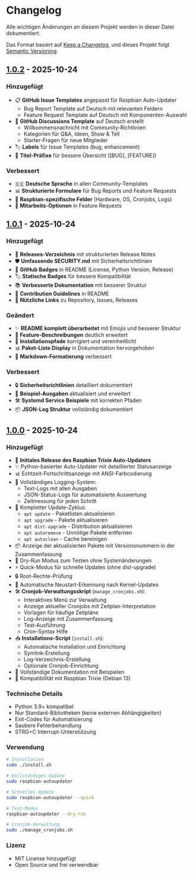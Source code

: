 # Changelog

Alle wichtigen Änderungen an diesem Projekt werden in dieser Datei dokumentiert.

Das Format basiert auf [Keep a Changelog](https://keepachangelog.com/de/1.0.0/),
und dieses Projekt folgt [Semantic Versioning](https://semver.org/lang/de/).

## [1.0.2] - 2025-10-24

### Hinzugefügt
- 📋 **GitHub Issue Templates** angepasst für Raspbian Auto-Updater
  - Bug Report Template auf Deutsch mit relevanten Feldern
  - Feature Request Template auf Deutsch mit Komponenten-Auswahl
- 💬 **GitHub Discussions Template** auf Deutsch erstellt
  - Willkommensnachricht mit Community-Richtlinien
  - Kategorien für Q&A, Ideen, Show & Tell
  - Starter-Fragen für neue Mitglieder
- 🏷️ **Labels** für Issue Templates (bug, enhancement)
- 📝 **Titel-Präfixe** für bessere Übersicht ([BUG], [FEATURE])

### Verbessert
- 🇩🇪 **Deutsche Sprache** in allen Community-Templates
- 📊 **Strukturierte Formulare** für Bug Reports und Feature Requests
- 🎯 **Raspbian-spezifische Felder** (Hardware, OS, Cronjobs, Logs)
- 🤝 **Mitarbeits-Optionen** in Feature Requests

## [1.0.1] - 2025-10-24

### Hinzugefügt
- 📁 **Releases-Verzeichnis** mit strukturierten Release Notes
- 🛡️ **Umfassende SECURITY.md** mit Sicherheitsrichtlinien
- 🔗 **GitHub Badges** in README (License, Python Version, Release)
- 🏷️ **Statische Badges** für bessere Kompatibilität
- 📚 **Verbesserte Dokumentation** mit besserer Struktur
- 🤝 **Contribution Guidelines** in README
- 🔗 **Nützliche Links** zu Repository, Issues, Releases

### Geändert
- ✨ **README komplett überarbeitet** mit Emojis und besserer Struktur
- 📖 **Feature-Beschreibungen** deutlich erweitert
- 🔧 **Installationspfade** korrigiert und vereinheitlicht
- 📊 **Paket-Liste Display** in Dokumentation hervorgehoben
- 🎨 **Markdown-Formatierung** verbessert

### Verbessert
- 🔒 **Sicherheitsrichtlinien** detailliert dokumentiert
- 📝 **Beispiel-Ausgaben** aktualisiert und erweitert
- 🛠️ **Systemd Service Beispiele** mit korrekten Pfaden
- 📦 **JSON-Log Struktur** vollständig dokumentiert

## [1.0.0] - 2025-10-24

### Hinzugefügt
- 🚀 **Initiales Release des Raspbian Trixie Auto-Updaters**
- ✨ Python-basierter Auto-Updater mit detaillierter Statusanzeige
- 📊 Echtzeit-Fortschrittsanzeige mit ANSI-Farbcodierung
- 📝 Vollständiges Logging-System:
  - Text-Logs mit allen Ausgaben
  - JSON-Status-Logs für automatisierte Auswertung
  - Zeitmessung für jeden Schritt
- 🔄 Kompletter Update-Zyklus:
  - `apt update` - Paketlisten aktualisieren
  - `apt upgrade` - Pakete aktualisieren
  - `apt dist-upgrade` - Distribution aktualisieren
  - `apt autoremove` - Unnötige Pakete entfernen
  - `apt autoclean` - Cache bereinigen
- 📦 Anzeige der aktualisierten Pakete mit Versionsnummern in der Zusammenfassung
- 🧪 Dry-Run Modus zum Testen ohne Systemänderungen
- ⚡ Quick-Modus für schnelle Updates (ohne dist-upgrade)
- 🔒 Root-Rechte-Prüfung
- 🔄 Automatische Neustart-Erkennung nach Kernel-Updates
- 🛠️ **Cronjob-Verwaltungsskript** (`manage_cronjobs.sh`):
  - Interaktives Menü zur Verwaltung
  - Anzeige aktueller Cronjobs mit Zeitplan-Interpretation
  - Vorlagen für häufige Zeitpläne
  - Log-Anzeige mit Zusammenfassung
  - Test-Ausführung
  - Cron-Syntax Hilfe
- 📥 **Installations-Script** (`install.sh`):
  - Automatische Installation und Einrichtung
  - Symlink-Erstellung
  - Log-Verzeichnis-Erstellung
  - Optionale Cronjob-Einrichtung
- 📖 Vollständige Dokumentation mit Beispielen
- 🎯 Kompatibilität mit Raspbian Trixie (Debian 13)

### Technische Details
- Python 3.9+ kompatibel
- Nur Standard-Bibliotheken (keine externen Abhängigkeiten)
- Exit-Codes für Automatisierung
- Saubere Fehlerbehandlung
- STRG+C Interrupt-Unterstützung

### Verwendung
```bash
# Installation
sudo ./install.sh

# Vollständiges Update
sudo raspbian-autoupdater

# Schnelles Update
sudo raspbian-autoupdater --quick

# Test-Modus
raspbian-autoupdater --dry-run

# Cronjob-Verwaltung
sudo ./manage_cronjobs.sh
```

### Lizenz
- MIT License hinzugefügt
- Open Source und frei verwendbar

[1.0.2]: https://github.com/roimme65/raspbian-updater/releases/tag/v1.0.2
[1.0.1]: https://github.com/roimme65/raspbian-updater/releases/tag/v1.0.1
[1.0.0]: https://github.com/roimme65/raspbian-updater/releases/tag/v1.0.0
